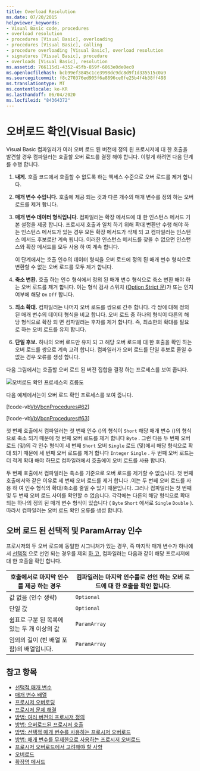 ```yaml
---
title: Overload Resolution
ms.date: 07/20/2015
helpviewer_keywords:
- Visual Basic code, procedures
- overload resolution
- procedures [Visual Basic], overloading
- procedures [Visual Basic], calling
- procedure overloading [Visual Basic], overload resolution
- signatures [Visual Basic], procedure
- overloads [Visual Basic], resolution
ms.assetid: 766115d1-4352-45fb-859f-6063e0de0ec0
ms.openlocfilehash: bcb99ef3845c1ce3998dc9dc8d9f1d335515c0a9
ms.sourcegitcommit: f8c270376ed905f6a8896ce0fe25b4f4b38ff498
ms.translationtype: MT
ms.contentlocale: ko-KR
ms.lasthandoff: 06/04/2020
ms.locfileid: "84364372"
---
```

# <a name="overload-resolution-visual-basic"></a>오버로드 확인(Visual Basic)
Visual Basic 컴파일러가 여러 오버 로드 된 버전에 정의 된 프로시저에 대 한 호출을 발견할 경우 컴파일러는 호출할 오버 로드를 결정 해야 합니다. 이렇게 하려면 다음 단계를 수행 합니다.  
  
1. **내게.** 호출 코드에서 호출할 수 없도록 하는 액세스 수준으로 오버 로드를 제거 합니다.  
  
2. **매개 변수 수입니다.** 호출에 제공 되는 것과 다른 개수의 매개 변수를 정의 하는 오버 로드를 제거 합니다.  
  
3. **매개 변수 데이터 형식입니다.** 컴파일러는 확장 메서드에 대 한 인스턴스 메서드 기본 설정을 제공 합니다. 프로시저 호출과 일치 하기 위해 확대 변환만 수행 해야 하는 인스턴스 메서드가 있는 경우 모든 확장 메서드가 삭제 되 고 컴파일러는 인스턴스 메서드 후보로만 계속 됩니다. 이러한 인스턴스 메서드를 찾을 수 없으면 인스턴스와 확장 메서드를 모두 사용 하 여 계속 합니다.  
  
     이 단계에서는 호출 인수의 데이터 형식을 오버 로드에 정의 된 매개 변수 형식으로 변환할 수 없는 오버 로드를 모두 제거 합니다.  
  
4. **축소 변환.** 호출 하는 인수 형식에서 정의 된 매개 변수 형식으로 축소 변환 해야 하는 오버 로드를 제거 합니다. 이는 형식 검사 스위치 ([Option Strict 문](../../../language-reference/statements/option-strict-statement.md))가 또는 인지 여부에 해당 `On` `Off` 합니다.  
  
5. **최소 확대.** 컴파일러는 나머지 오버 로드를 쌍으로 간주 합니다. 각 쌍에 대해 정의 된 매개 변수의 데이터 형식을 비교 합니다. 오버 로드 중 하나의 형식이 다른의 해당 형식으로 확장 되 면 컴파일러는 후자를 제거 합니다. 즉, 최소한의 확대를 필요로 하는 오버 로드를 유지 합니다.  
  
6. **단일 후보.** 하나의 오버 로드만 유지 되 고 해당 오버 로드에 대 한 호출을 확인 하는 오버 로드를 쌍으로 계속 고려 합니다. 컴파일러가 오버 로드를 단일 후보로 줄일 수 없는 경우 오류를 생성 합니다.  
  
 다음 그림에서는 호출할 오버 로드 된 버전 집합을 결정 하는 프로세스를 보여 줍니다.  
  
 ![오버로드 확인 프로세스의 흐름도](./media/overload-resolution/determine-overloaded-version.gif "오버 로드 된 버전 간 확인")
  
 다음 예제에서는이 오버 로드 확인 프로세스를 보여 줍니다.  
  
 [!code-vb[VbVbcnProcedures#62](~/samples/snippets/visualbasic/VS_Snippets_VBCSharp/VbVbcnProcedures/VB/Class1.vb#62)]  
  
 [!code-vb[VbVbcnProcedures#63](~/samples/snippets/visualbasic/VS_Snippets_VBCSharp/VbVbcnProcedures/VB/Class1.vb#63)]  
  
 첫 번째 호출에서 컴파일러는 첫 번째 인수 ()의 형식이 `Short` 해당 매개 변수 ()의 형식으로 축소 되기 때문에 첫 번째 오버 로드를 제거 합니다 `Byte` . 그런 다음 두 번째 오버 로드 (및)의 각 인수 형식이 세 번째 `Short` 오버 `Single` 로드 (및)에서 해당 형식으로 확대 되기 때문에 세 번째 오버 로드를 제거 합니다 `Integer` `Single` . 두 번째 오버 로드는 더 적게 확대 해야 하므로 컴파일러에서 호출에이 오버 로드를 사용 합니다.  
  
 두 번째 호출에서 컴파일러는 축소를 기준으로 오버 로드를 제거할 수 없습니다. 첫 번째 호출에서와 같은 이유로 세 번째 오버 로드를 제거 합니다 .이는 두 번째 오버 로드를 사용 하 여 인수 형식의 확대/축소를 줄일 수 있기 때문입니다. 그러나 컴파일러는 첫 번째 및 두 번째 오버 로드 사이를 확인할 수 없습니다. 각각에는 다른의 해당 형식으로 확대 되는 하나의 정의 된 매개 변수 형식이 있습니다 ( `Byte` `Short` 에서로 `Single` `Double` ). 따라서 컴파일러는 오버 로드 확인 오류를 생성 합니다.  
  
## <a name="overloaded-optional-and-paramarray-arguments"></a>오버 로드 된 선택적 및 ParamArray 인수  
 프로시저의 두 오버 로드에 동일한 시그니처가 있는 경우, 즉 마지막 매개 변수가 하나에서 [선택적](../../../language-reference/modifiers/optional.md) 으로 선언 되는 경우를 제외 [하 고,](../../../language-reference/modifiers/paramarray.md) 컴파일러는 다음과 같이 해당 프로시저에 대 한 호출을 확인 합니다.  
  
|호출에서로 마지막 인수를 제공 하는 경우|컴파일러는 마지막 인수를로 선언 하는 오버 로드에 대 한 호출을 확인 합니다.|  
|---|---|  
|값 없음 (인수 생략)|`Optional`|  
|단일 값|`Optional`|  
|쉼표로 구분 된 목록에 있는 두 개 이상의 값|`ParamArray`|  
|임의의 길이 (빈 배열 포함)의 배열입니다.|`ParamArray`|  
  
## <a name="see-also"></a>참고 항목

- [선택적 매개 변수](./optional-parameters.md)
- [매개 변수 배열](./parameter-arrays.md)
- [프로시저 오버로딩](./procedure-overloading.md)
- [프로시저 문제 해결](./troubleshooting-procedures.md)
- [방법: 여러 버전의 프로시저 정의](./how-to-define-multiple-versions-of-a-procedure.md)
- [방법: 오버로드된 프로시저 호출](./how-to-call-an-overloaded-procedure.md)
- [방법: 선택적 매개 변수를 사용하는 프로시저 오버로드](./how-to-overload-a-procedure-that-takes-optional-parameters.md)
- [방법: 매개 변수를 무제한으로 사용하는 프로시저 오버로드](./how-to-overload-a-procedure-that-takes-an-indefinite-number-of-parameters.md)
- [프로시저 오버로드에서 고려해야 할 사항](./considerations-in-overloading-procedures.md)
- [오버로드](../../../language-reference/modifiers/overloads.md)
- [확장명 메서드](./extension-methods.md)
